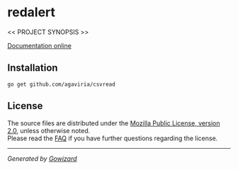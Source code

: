 redalert
========
<< PROJECT SYNOPSIS >>

[Documentation online](http://godoc.org/github.com/agaviria/csvread)

## Installation

	go get github.com/agaviria/csvread

## License

The source files are distributed under the [Mozilla Public License, version 2.0](http://mozilla.org/MPL/2.0/),
unless otherwise noted.  
Please read the [FAQ](http://www.mozilla.org/MPL/2.0/FAQ.html)
if you have further questions regarding the license.

* * *
*Generated by [Gowizard](https://github.com/kless/wizard)*
